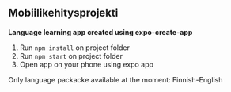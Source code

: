 ## Mobiilikehitysprojekti

**Language learning app created using expo-create-app**

1. Run `npm install` on project folder
2. Run `npm start` on project folder
3. Open app on your phone using expo app

Only language packacke available at the moment: Finnish-English
